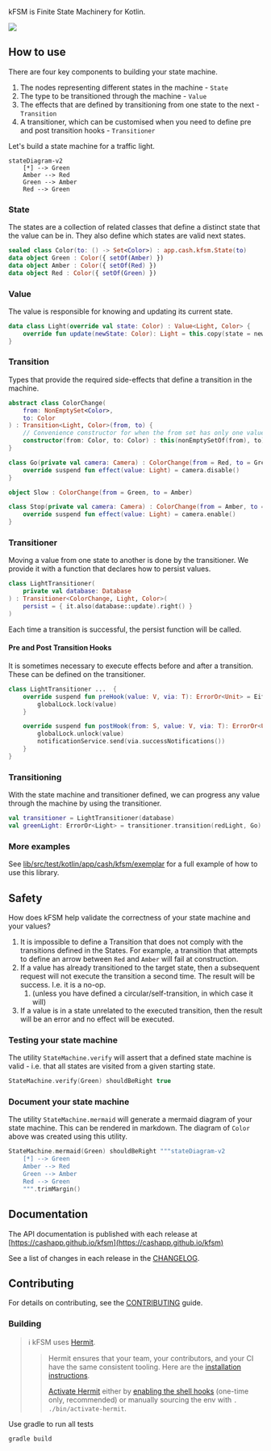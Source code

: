 kFSM is Finite State Machinery for Kotlin.

[<img src="https://img.shields.io/nexus/r/app.cash.kfsm/kfsm.svg?label=latest%20release&server=https%3A%2F%2Foss.sonatype.org"/>](https://central.sonatype.com/namespace/app.cash.kfsm)

## How to use

There are four key components to building your state machine.

1. The nodes representing different states in the machine - `State`
2. The type to be transitioned through the machine - `Value`
3. The effects that are defined by transitioning from one state to the next - `Transition`
4. A transitioner, which can be customised when you need to define pre and post transition hooks - `Transitioner`

Let's build a state machine for a traffic light.

```mermaid
stateDiagram-v2
    [*] --> Green
    Amber --> Red
    Green --> Amber
    Red --> Green
```

### State

The states are a collection of related classes that define a distinct state that the value can be in. They also define
which states are valid next states.

```kotlin
sealed class Color(to: () -> Set<Color>) : app.cash.kfsm.State(to)
data object Green : Color({ setOf(Amber) })
data object Amber : Color({ setOf(Red) })
data object Red : Color({ setOf(Green) })
```

### Value

The value is responsible for knowing and updating its current state.

```kotlin
data class Light(override val state: Color) : Value<Light, Color> {
    override fun update(newState: Color): Light = this.copy(state = newState)
}
```

### Transition

Types that provide the required side-effects that define a transition in the machine.

```kotlin
abstract class ColorChange(
    from: NonEmptySet<Color>,
    to: Color
) : Transition<Light, Color>(from, to) {
    // Convenience constructor for when the from set has only one value
    constructor(from: Color, to: Color) : this(nonEmptySetOf(from), to)
}

class Go(private val camera: Camera) : ColorChange(from = Red, to = Green) {
    override suspend fun effect(value: Light) = camera.disable()
}

object Slow : ColorChange(from = Green, to = Amber)

class Stop(private val camera: Camera) : ColorChange(from = Amber, to = Red) {
    override suspend fun effect(value: Light) = camera.enable()
}
```

### Transitioner

Moving a value from one state to another is done by the transitioner. We provide it with a function that declares how to
persist values.

```kotlin
class LightTransitioner(
    private val database: Database
) : Transitioner<ColorChange, Light, Color>(
    persist = { it.also(database::update).right() }
)
```

Each time a transition is successful, the persist function will be called.

#### Pre and Post Transition Hooks

It is sometimes necessary to execute effects before and after a transition. These can be defined on the transitioner.

```kotlin
class LightTransitioner ...  {
    override suspend fun preHook(value: V, via: T): ErrorOr<Unit> = Either.catch {
        globalLock.lock(value)
    }

    override suspend fun postHook(from: S, value: V, via: T): ErrorOr<Unit> = Either.catch {
        globalLock.unlock(value)
        notificationService.send(via.successNotifications())
    }
}
```

### Transitioning

With the state machine and transitioner defined, we can progress any value through the machine by using the
transitioner.

```kotlin
val transitioner = LightTransitioner(database)
val greenLight: ErrorOr<Light> = transitioner.transition(redLight, Go)
```

### More examples

See [lib/src/test/kotlin/app/cash/kfsm/exemplar](https://github.com/cashapp/kfsm/tree/main/lib/src/test/kotlin/app/cash/kfsm/exemplar)
for a full example of how to use this library.

## Safety

How does kFSM help validate the correctness of your state machine and your values?

1. It is impossible to define a Transition that does not comply with the transitions defined in the States. For example,
   a transition that attempts to define an arrow between `Red` and `Amber` will fail at construction.
2. If a value has already transitioned to the target state, then a subsequent request will not execute the transition a
   second time. The result will be success. I.e. it is a no-op.
    1. (unless you have defined a circular/self-transition, in which case it will)
3. If a value is in a state unrelated to the executed transition, then the result will be an error and no effect will be
   executed.

### Testing your state machine

The utility `StateMachine.verify` will assert that a defined state machine is valid - i.e. that all states are visited
from a given starting state.

```kotlin
StateMachine.verify(Green) shouldBeRight true
```


### Document your state machine

The utility `StateMachine.mermaid` will generate a mermaid diagram of your state machine. This can be rendered in markdown.
The diagram of `Color` above was created using this utility.

```kotlin
StateMachine.mermaid(Green) shouldBeRight """stateDiagram-v2
    [*] --> Green
    Amber --> Red
    Green --> Amber
    Red --> Green
    """.trimMargin()
```

## Documentation

The API documentation is published with each release
at [https://cashapp.github.io/kfsm](https://cashapp.github.io/kfsm)

See a list of changes in each release in the [CHANGELOG](CHANGELOG.md).

## Contributing

For details on contributing, see the [CONTRIBUTING](CONTRIBUTING.md) guide.

### Building

> ℹ️ kFSM uses [Hermit](https://cashapp.github.io/hermit/).
>
>> Hermit ensures that your team, your contributors, and your CI have the same consistent tooling. Here are
> > the [installation instructions](https://cashapp.github.io/hermit/usage/get-started/#installing-hermit).
>>
>> [Activate Hermit](https://cashapp.github.io/hermit/usage/get-started/#activating-an-environment) either
> > by [enabling the shell hooks](https://cashapp.github.io/hermit/usage/shell/) (one-time only, recommended) or
> > manually
> > sourcing the env with `. ./bin/activate-hermit`.

Use gradle to run all tests

```shell
gradle build
```
